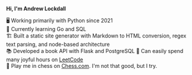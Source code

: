 **Hi, I'm Andrew Lockdall**

🖥️ Working primarily with Python since 2021  
🐹 Currently learning Go and SQL  
🏗️ Built a static site generator with Markdown to HTML conversion, regex text parsing, and node-based architecture  
📚 Developed a book API with Flask and PostgreSQL
🚀 Can easily spend many joyful hours on [LeetCode](https://leetcode.com/u/arrelecq/) <br>
🏁 Play me in chess on [Chess.com](https://www.chess.com/member/daristane).  I'm not that good, but I try.

